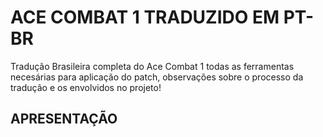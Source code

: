 <h1>ACE COMBAT 1 TRADUZIDO EM PT-BR</h1>
    <p>Tradução Brasileira completa do Ace Combat 1 todas as ferramentas necesárias para aplicação do patch, observações sobre o processo da tradução e os envolvidos no projeto!</p>

<h2>APRESENTAÇÃO</h2>